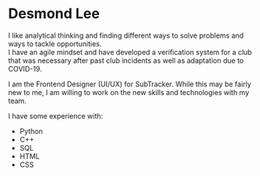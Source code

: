 # Desmond Lee

I like analytical thinking and finding different ways to solve problems and ways to tackle opportunities.  
I have an agile mindset and have developed a verification system for a club that was necessary after past club incidents as well as adaptation due to COVID-19.  

I am the Frontend Designer (UI/UX) for SubTracker. While this may be fairly new to me, I am willing to work on the new skills and technologies with my team.  

I have some experience with:
* Python
* C++
* SQL
* HTML
* CSS

